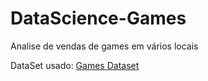# DataScience-Games
Analise de vendas de games em vários locais

DataSet usado: [Games Dataset](https://www.kaggle.com/sidtwr/videogames-sales-dataset)
